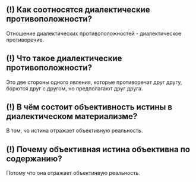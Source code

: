 ## (!) Как соотносятся диалектические противоположности?
Отношение диалектических противоположностей - диалектическое противоречие.

## (!) Что такое диалектические противоположности?
Это две стороны одного явления, которые противоречат друг другу, борются друг с другом, но предполагают друг друга.

## (!) В чём состоит объективность истины в диалектическом материализме?
В том, чо истина отражает объективную реальность.

## (!) Почему объективная истина объективна по содержанию?
Потому что она отражает объектинвую реальность.
